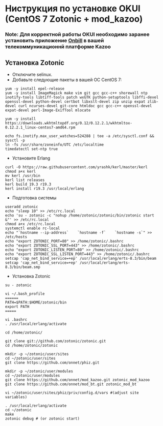 # Ниструкция по установке OKUI (CentOS 7 Zotonic + mod_kazoo)
### Note: Для корректной работы OKUI необходимо заранее установить приложение [Onbill](https://github.com/onnet/onbill "onbill") в вашей телекоммуникационнй платформе Kazoo
## Установка Zotonic

- Отключите selinux.
- Добавьте следующие пакеты в вашей ОС CentOS 7:

```
yum -y install epel-release
yum -y install ImageMagick make vim git gcc gcc-c++ shorewall ntp inotify-tools libtiff-tools patch wxGTK python-setuptools libffi-devel openssl-devel python-devel certbot libxslt-devel zip unzip expat zlib-devel curl ncurses-devel git-core htmldoc gcc gcc-c++ openssl-devel expat-devel perl-Image-ExifTool mlocate

yum -y install  https://downloads.wkhtmltopdf.org/0.12/0.12.2.1/wkhtmltox-0.12.2.1_linux-centos7-amd64.rpm

echo fs.inotify.max_user_watches=524288 | tee -a /etc/sysctl.conf && sysctl -p
ln -fs /usr/share/zoneinfo/UTC /etc/localtime
timedatectl set-ntp true
```
- Установите Erlang
```
curl -O https://raw.githubusercontent.com/yrashk/kerl/master/kerl
chmod a+x kerl
mv kerl /usr/bin
kerl list releases
kerl build 19.3 r19.3
kerl install r19.3 /usr/local/erlang
```

- Подготовка системы
```
useradd zotonic 
echo "sleep 10" >> /etc/rc.local 
echo 'su - zotonic -c "nohup /home/zotonic/zotonic/bin/zotonic start &"' >> /etc/rc.local 
chmod a+x /etc/rc.local
systemctl enable rc-local
echo "`hostname --ip-address`    `hostname -f`    `hostname -s`" >> /etc/hosts
echo "export ZOTONIC_PORT=80" >> /home/zotonic/.bashrc
echo "export ZOTONIC_SSL_PORT=443" >> /home/zotonic/.bashrc
echo "export ZOTONIC_LISTEN_PORT=80" >> /home/zotonic/.bashrc
echo "export ZOTONIC_SSL_LISTEN_PORT=443" >> /home/zotonic/.bashrc
setcap 'cap_net_bind_service=+ep' /usr/local/erlang/erts-8.3/bin/beam
setcap 'cap_net_bind_service=+ep' /usr/local/erlang/erts-8.3/bin/beam.smp
```

- Установка Zotonic
```
su - zotonic 

vi ~/.bash_profile
======
PATH=$PATH:$HOME/zotonic/bin
export PATH
=====

vi .bashrc
. /usr/local/erlang/activate

cd /home/zotonic/ 

git clone git://github.com/zotonic/zotonic.git 
cd /home/zotonic/zotonic 

mkdir -p ~/zotonic/user/sites
cd ~/zotonic/user/sites
git clone https://github.com/onnet/phiz.git

mkdir -p ~/zotonic/user/modules
cd ~/zotonic/user/modules
git clone https://github.com/onnet/mod_kazoo.git zotonic_mod_kazoo
git clone https://github.com/onnet/mod_bt.git zotonic_mod_bt

vi ~/zotonic/user/sites/phiz/priv/config.d/vars #(adjust site variables)

. /usr/local/erlang/activate
cd ~/zotonic
make 
zotonic debug # (or zotonic start)

```



